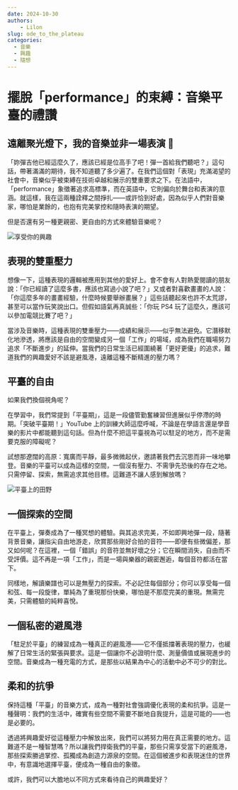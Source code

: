 ```yaml
---
date: 2024-10-30
authors:
    - Lilon
slug: ode_to_the_plateau  
categories:  
  - 音樂  
  - 興趣  
  - 隨想  
---
```


# 擺脫「performance」的束縛：音樂平臺的禮讚

## 遠離聚光燈下，我的音樂並非一場表演 🎸

「妳彈吉他已經這麼久了，應該已經是位高手了吧！彈一首給我們聽吧？」這句話，帶著滿滿的期待，我不知道聽了多少遍了。在我們這個對「表現」充滿渴望的社會中，音樂似乎被束縛在技術卓越和展示的雙重要求之下。在法語中，「performance」象徵著追求高標準，而在英語中，它則偏向於舞台和表演的意涵。就這樣，我在這兩種詮釋之間掙扎——或許恰到好處，因為似乎人們對音樂家，哪怕是業餘的，也抱有完美掌控和隨時表演的期望。

但是否還有另一種更親密、更自由的方式來體驗音樂呢？

<!-- more -->

![享受你的興趣](https://images-wixmp-ed30a86b8c4ca887773594c2.wixmp.com/f/09c917d0-f5ca-4b29-a706-5e3ed5489e13/digqw14-428e6670-9b8b-4f15-93f2-2e5130ffdbbc.jpg/v1/fill/w_900,h_957,q_75,strp/guitar_and_plants_doodle_by_li__lon_digqw14-fullview.jpg?token=eyJ0eXAiOiJKV1QiLCJhbGciOiJIUzI1NiJ9.eyJzdWIiOiJ1cm46YXBwOjdlMGQxODg5ODIyNjQzNzNhNWYwZDQxNWVhMGQyNmUwIiwiaXNzIjoidXJuOmFwcDo3ZTBkMTg4OTgyMjY0MzczYTVmMGQ0MTVlYTBkMjZlMCIsIm9iaiI6W1t7ImhlaWdodCI6Ijw9OTU3IiwicGF0aCI6IlwvZlwvMDljOTE3ZDAtZjVjYS00YjI5LWE3MDYtNWUzZWQ1NDg5ZTEzXC9kaWdxdzE0LTQyOGU2NjcwLTliOGItNGYxNS05M2YyLTJlNTEzMGZmZGJiYy5qcGciLCJ3aWR0aCI6Ijw9OTAwIn1dXSwiYXVkIjpbInVybjpzZXJ2aWNlOmltYWdlLm9wZXJhdGlvbnMiXX0.v3SNDX9lYvaUqlQpXwwdt0Zu_H8f7IgPrGNxCvmg_vs)

## 表現的雙重壓力

想像一下，這種表現的邏輯被應用到其他的愛好上。會不會有人對熱愛閱讀的朋友說：「你已經讀了這麼多書，應該也寫過小說了吧？」又或者對喜歡畫畫的人說：「你這麼多年的畫畫經驗，什麼時候要舉辦畫展？」這些話聽起來也許不太荒謬，甚至可以當作玩笑說出口。但假如語氣再真誠些：「你玩 PS4 玩了這麼久，應該可以參加電競比賽了吧？」

當涉及音樂時，這種表現的雙重壓力——成績和展示——似乎無法避免。它潛移默化地滲透，將應該是自由的空間變成另一個「工作」的場域，成為我們在職場努力追求「不斷進步」的延伸。當我們的日常生活已經圍繞著「更好更優」的追求，難道我們的興趣愛好不該是避風港，遠離這種不斷精進的壓力嗎？

## 平臺的自由

如果我們換個視角呢？

在學習中，我們常提到「平臺期」，這是一段儘管勤奮練習但進展似乎停滯的時期。「突破平臺期！」YouTube 上的訓練大師這麼呼喊，不論是在學語言還是學音樂的影片中都能聽到這句話。但為什麼不把這平臺視為可以駐足的地方，而不是需要克服的障礙呢？

試想那遼闊的高原：寬廣而平靜，最多微微起伏，邀請著我們去沉思而非一味地攀登。音樂的平臺可以成為這樣的空間，一個沒有壓力、不需爭先恐後的存在之地。只需停留、探索，無需追求其他目標。這難道不讓人感到解放嗎？

![平臺上的田野](https://images-wixmp-ed30a86b8c4ca887773594c2.wixmp.com/f/09c917d0-f5ca-4b29-a706-5e3ed5489e13/digwqgl-bef3ecff-4176-4ffe-9a1d-fbf6dadb4050.jpg/v1/fill/w_1035,h_772,q_70,strp/countryside__doodle_by_li__lon_digwqgl-pre.jpg?token=eyJ0eXAiOiJKV1QiLCJhbGciOiJIUzI1NiJ9.eyJzdWIiOiJ1cm46YXBwOjdlMGQxODg5ODIyNjQzNzNhNWYwZDQxNWVhMGQyNmUwIiwiaXNzIjoidXJuOmFwcDo3ZTBkMTg4OTgyMjY0MzczYTVmMGQ0MTVlYTBkMjZlMCIsIm9iaiI6W1t7ImhlaWdodCI6Ijw9OTU1IiwicGF0aCI6IlwvZlwvMDljOTE3ZDAtZjVjYS00YjI5LWE3MDYtNWUzZWQ1NDg5ZTEzXC9kaWd3cWdsLWJlZjNlY2ZmLTQxNzYtNGZmZS05YTFkLWZiZjZkYWRiNDA1MC5qcGciLCJ3aWR0aCI6Ijw9MTI4MCJ9XV0sImF1ZCI6WyJ1cm46c2VydmljZTppbWFnZS5vcGVyYXRpb25zIl19.ynM7Ve4E4el-h3pgTh0fjfr0agvfPdFbtUE-D6YOK3c)

## 一個探索的空間

在平臺上，彈奏成為了一種冥想的體驗。與其追求完美，不如即興地彈一段，隨著背景音樂，讓指尖自由地游走，欣賞那些剛好合拍的音符——即便有些微偏差，那又如何呢？在這裡，一個「錯誤」的音符並無好壞之分；它在瞬間消失，自由而不受評價。這不再是一項「工作」，而是一場與樂器的親密邂逅，每個音符都活在當下。

同樣地，解讀樂譜也可以是無壓力的探索。不必記住每個部分；你可以享受每一個和弦、每一段旋律，單純為了重現那份快樂，哪怕是不那麼完美的重現。無需完美，只需體驗的純粹喜悅。

## 一個私密的避風港

「駐足於平臺」的練習成為一種真正的避風港——它不僅抵擋著表現的壓力，也緩解了日常生活的緊張與要求。這是一個讓你不必證明什麼、測量價值或展現進步的空間。音樂成為一種充電的方式，是那些以結果為中心的活動中必不可少的對比。

## 柔和的抗爭

保持這種「平臺」的音樂方式，成為一種對社會強調優化表現的柔和抗爭。這是一種聲明：我們的生活中，確實有些空間不需要不斷地自我提升，這是可能的——也是必要的。

透過將興趣愛好從這種壓力中解放出來，我們可以將努力用在真正需要的地方。這難道不是一種智慧嗎？所以讓我們捍衛我們的平臺，那些只需享受當下的避風港，那些探索勝過掌控、孤獨成為創造力源泉的空間。在這個被進步和表現迷住的世界中，有意識地選擇平臺，便成為一種自由的象徵。

或許，我們可以大膽地以不同方式來看待自己的興趣愛好？
